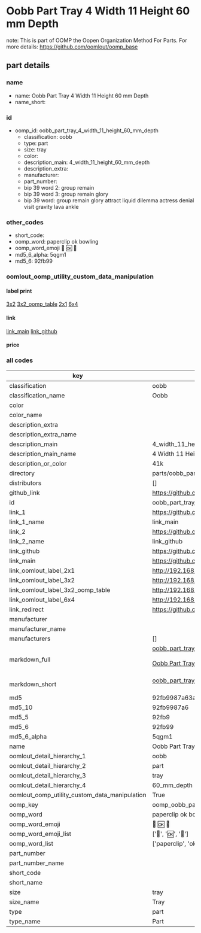 # Oobb Part Tray 4 Width 11 Height 60 mm Depth  

note: This is part of OOMP the Oopen Organization Method For Parts. For more details: https://github.com/oomlout/oomp_base

##  part details
  







### name
* name: Oobb Part Tray 4 Width 11 Height 60 mm Depth
* name_short: 
### id
* oomp_id: oobb_part_tray_4_width_11_height_60_mm_depth
  * classification: oobb
  * type: part
  * size: tray
  * color: 
  * description_main: 4_width_11_height_60_mm_depth
  * description_extra: 
  * manufacturer: 
  * part_number: 
  * bip 39 word 2: group remain
  * bip 39 word 3: group remain glory
  * bip 39 word: group remain glory attract liquid dilemma actress denial visit gravity lava ankle

### other_codes
* short_code: 
* oomp_word: paperclip ok bowling
* oomp_word_emoji :paperclip: :ok: :bowling:
* md5_6_alpha: 5qgm1
* md5_6: 92fb99






### oomlout_oomp_utility_custom_data_manipulation
#### label print
[3x2](http://192.168.1.245:1112/?label=oomp%205qgm1)
[3x2_oomp_table](http://192.168.1.108:1112/?label=oomp%205qgm1)
[2x1](http://192.168.1.242:1112/?label=oomp%205qgm1)
[6x4](http://192.168.1.55:1112/?label=oomp%205qgm1)    

#### link

[link_main](https://github.com/oomlout/oomlout_oomp_version_1_messy/tree/main/parts/oobb_part_tray_4_width_11_height_60_mm_depth) [link_github](https://github.com/oomlout/oomlout_oomp_version_1_messy/tree/main/parts/oobb_part_tray_4_width_11_height_60_mm_depth)                             

#### price







### all codes 
| key | value |  
| --- | --- |  
| classification | oobb |  
| classification_name | Oobb |  
| color |  |  
| color_name |  |  
| description_extra |  |  
| description_extra_name |  |  
| description_main | 4_width_11_height_60_mm_depth |  
| description_main_name | 4 Width 11 Height 60 mm Depth |  
| description_or_color | 41k |  
| directory | parts/oobb_part_tray_4_width_11_height_60_mm_depth |  
| distributors | [] |  
| github_link | https://github.com/oomlout/oomlout_oomp_part_src/tree/main/parts/oobb_part_tray_4_width_11_height_60_mm_depth |  
| id | oobb_part_tray_4_width_11_height_60_mm_depth |  
| link_1 | https://github.com/oomlout/oomlout_oomp_version_1_messy/tree/main/parts/oobb_part_tray_4_width_11_height_60_mm_depth |  
| link_1_name | link_main |  
| link_2 | https://github.com/oomlout/oomlout_oomp_version_1_messy/tree/main/parts/oobb_part_tray_4_width_11_height_60_mm_depth |  
| link_2_name | link_github |  
| link_github | https://github.com/oomlout/oomlout_oomp_version_1_messy/tree/main/parts/oobb_part_tray_4_width_11_height_60_mm_depth |  
| link_main | https://github.com/oomlout/oomlout_oomp_version_1_messy/tree/main/parts/oobb_part_tray_4_width_11_height_60_mm_depth |  
| link_oomlout_label_2x1 | http://192.168.1.242:1112/?label=oomp%205qgm1 |  
| link_oomlout_label_3x2 | http://192.168.1.245:1112/?label=oomp%205qgm1 |  
| link_oomlout_label_3x2_oomp_table | http://192.168.1.108:1112/?label=oomp%205qgm1 |  
| link_oomlout_label_6x4 | http://192.168.1.55:1112/?label=oomp%205qgm1 |  
| link_redirect | https://github.com/oomlout/oomlout_oomp_version_1_messy/tree/main/parts/oobb_part_tray_4_width_11_height_60_mm_depth |  
| manufacturer |  |  
| manufacturer_name |  |  
| manufacturers | [] |  
| markdown_full | [oobb_part_tray_4_width_11_height_60_mm_depth](none)<br>[](none)<br>[Oobb Part Tray 4 Width 11 Height 60 Mm Depth](none)<br><br> |  
| markdown_short | [oobb_part_tray_4_width_11_height_60_mm_depth](none)<br><br> |  
| md5 | 92fb9987a63a6058f8c120ecc72d6337 |  
| md5_10 | 92fb9987a6 |  
| md5_5 | 92fb9 |  
| md5_6 | 92fb99 |  
| md5_6_alpha | 5qgm1 |  
| name | Oobb Part Tray 4 Width 11 Height 60 mm Depth |  
| oomlout_detail_hierarchy_1 | oobb |  
| oomlout_detail_hierarchy_2 | part |  
| oomlout_detail_hierarchy_3 | tray |  
| oomlout_detail_hierarchy_4 | 60_mm_depth |  
| oomlout_oomp_utility_custom_data_manipulation | True |  
| oomp_key | oomp_oobb_part_tray_4_width_11_height_60_mm_depth |  
| oomp_word | paperclip ok bowling |  
| oomp_word_emoji | :paperclip: :ok: :bowling: |  
| oomp_word_emoji_list | [':paperclip:', ':ok:', ':bowling:'] |  
| oomp_word_list | ['paperclip', 'ok', 'bowling'] |  
| part_number |  |  
| part_number_name |  |  
| short_code |  |  
| short_name |  |  
| size | tray |  
| size_name | Tray |  
| type | part |  
| type_name | Part |  

